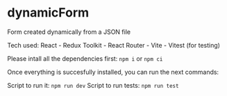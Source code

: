 # dynamicForm

Form created dynamically from a JSON file

Tech used: React - Redux Toolkit - React Router - Vite - Vitest (for testing)

Please intall all the dependencies first: `npm i` or `npm ci`

Once everything is succesfully installed, you can run the next commands:

  Script to run it: `npm run dev`
  Script to run tests: `npm run test`
